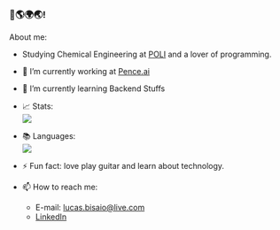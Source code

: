 ### 👋🌎🌍🌏!

About me:

- Studying Chemical Engineering at [POLI](https://www.poli.usp.br/) and a lover of programming.
- 🔭 I’m currently working at [Pence.ai](https://pence.ai/)
- 🌱 I’m currently learning Backend Stuffs
- 📈 Stats: </br><img src="https://github-readme-stats.vercel.app/api?username=LucasGobatto&show_icons=true&theme=tokyonight">
- 📚 Languages: </br><img src="https://github-readme-stats.vercel.app/api/top-langs/?username=LucasGobatto&layout=compact">

- ⚡ Fun fact: love play guitar and learn about technology.

- 📫 How to reach me:
    * E-mail: lucas.bisaio@live.com
    * [LinkedIn](www.linkedin.com/in/lucas-gobatto-bisaio)

